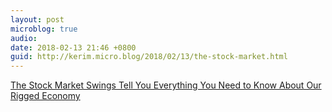 ```yaml
---
layout: post
microblog: true
audio: 
date: 2018-02-13 21:46 +0800
guid: http://kerim.micro.blog/2018/02/13/the-stock-market.html
---
```

[The Stock Market Swings Tell You Everything You Need to Know About Our Rigged Economy](https://theintercept.com/2018/02/08/stock-market-crash-jobs-report-wages/)

